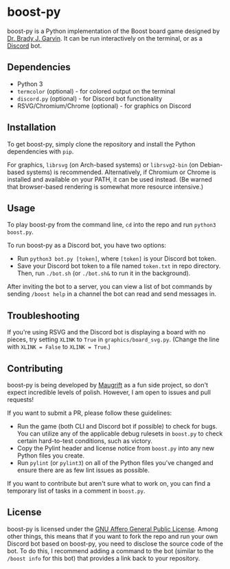 # boost-py

boost-py is a Python implementation of the Boost board game designed by [Dr. Brady J. Garvin](https://cse.unl.edu/~bgarvin). It can be run interactively on the terminal, or as a [Discord](https://discord.com) bot.

## Dependencies

- Python 3
- `termcolor` (optional) - for colored output on the terminal
- `discord.py` (optional) - for Discord bot functionality
- RSVG/Chromium/Chrome (optional) - for graphics on Discord

## Installation

To get boost-py, simply clone the repository and install the Python dependencies with `pip`.

For graphics, `librsvg` (on Arch-based systems) or `librsvg2-bin` (on Debian-based systems) is recommended. Alternatively, if Chromium or Chrome is installed and available on your PATH, it can be used instead. (Be warned that browser-based rendering is somewhat more resource intensive.)

## Usage

To play boost-py from the command line, `cd` into the repo and run `python3 boost.py`.

To run boost-py as a Discord bot, you have two options:

- Run `python3 bot.py [token]`, where `[token]` is your Discord bot token.
- Save your Discord bot token to a file named `token.txt` in repo directory. Then, run `./bot.sh` (or `./bot.sh&` to run it in the background).

After inviting the bot to a server, you can view a list of bot commands by sending `/boost help` in a channel the bot can read and send messages in.

## Troubleshooting

If you're using RSVG and the Discord bot is displaying a board with no pieces, try setting `XLINK` to `True` in `graphics/board_svg.py`. (Change the line with `XLINK = False` to `XLINK = True`.)

## Contributing

boost-py is being developed by [Maugrift](https://maugrift.com) as a fun side project, so don't expect incredible levels of polish. However, I am open to issues and pull requests!

If you want to submit a PR, please follow these guidelines:

- Run the game (both CLI and Discord bot if possible) to check for bugs. You can utilize any of the applicable debug rulesets in `boost.py` to check certain hard-to-test conditions, such as victory.
- Copy the Pylint header and license notice from `boost.py` into any new Python files you create.
- Run `pylint` (or `pylint3`) on all of the Python files you've changed and ensure there are as few lint issues as possible.

If you want to contribute but aren't sure what to work on, you can find a temporary list of tasks in a comment in `boost.py`.

## License

boost-py is licensed under the [GNU Affero General Public License](https://www.gnu.org/licenses/agpl-3.0.en.html). Among other things, this means that if you want to fork the repo and run your own Discord bot based on boost-py, you need to disclose the source code of the bot. To do this, I recommend adding a command to the bot (similar to the `/boost info` for this bot) that provides a link back to your repository.
